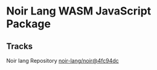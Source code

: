 # Noir Lang WASM JavaScript Package

## Tracks
Noir lang Repository [noir-lang/noir@4fc94dc](https://github.com/noir-lang/noir/tree/4fc94dc010fda5496501991664c0853e5a8f6707)